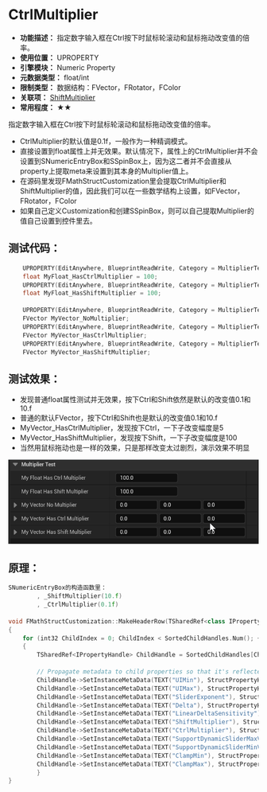 ﻿# CtrlMultiplier

- **功能描述：** 指定数字输入框在Ctrl按下时鼠标轮滚动和鼠标拖动改变值的倍率。
- **使用位置：** UPROPERTY
- **引擎模块：** Numeric Property
- **元数据类型：** float/int
- **限制类型：** 数据结构：FVector，FRotator，FColor
- **关联项：** [ShiftMultiplier](../ShiftMultiplier.md)
- **常用程度：** ★★

指定数字输入框在Ctrl按下时鼠标轮滚动和鼠标拖动改变值的倍率。

- CtrlMultiplier的默认值是0.1f，一般作为一种精调模式。
- 直接设置到float属性上并无效果。默认情况下，属性上的CtrlMultiplier并不会设置到SNumericEntryBox和SSpinBox上，因为这二者并不会直接从property上提取meta来设置到其本身的Multiplier值上。
- 在源码里发现FMathStructCustomization里会提取CtrlMultiplier和ShiftMultiplier的值，因此我们可以在一些数学结构上设置，如FVector，FRotator，FColor
- 如果自己定义Customization和创建SSpinBox，则可以自己提取Multiplier的值自己设置到控件里去。

## 测试代码：

```cpp
	UPROPERTY(EditAnywhere, BlueprintReadWrite, Category = MultiplierTest, meta = (CtrlMultiplier = "5"))
	float MyFloat_HasCtrlMultiplier = 100;
	UPROPERTY(EditAnywhere, BlueprintReadWrite, Category = MultiplierTest, meta = (ShiftMultiplier = "100"))
	float MyFloat_HasShiftMultiplier = 100;

	UPROPERTY(EditAnywhere, BlueprintReadWrite, Category = MultiplierTest)
	FVector MyVector_NoMultiplier;
	UPROPERTY(EditAnywhere, BlueprintReadWrite, Category = MultiplierTest, meta = (CtrlMultiplier = "5"))
	FVector MyVector_HasCtrlMultiplier;
	UPROPERTY(EditAnywhere, BlueprintReadWrite, Category = MultiplierTest, meta = (ShiftMultiplier = "100"))
	FVector MyVector_HasShiftMultiplier;
```

## 测试效果：

- 发现普通float属性测试并无效果，按下Ctrl和Shift依然是默认的改变值0.1和10.f
- 普通的默认FVector，按下Ctrl和Shift也是默认的改变值0.1和10.f
- MyVector_HasCtrlMultiplier，发现按下Ctrl，一下子改变幅度是5
- MyVector_HasShiftMultiplier，发现按下Shift，一下子改变幅度是100
- 当然用鼠标拖动也是一样的效果，只是那样改变太过剧烈，演示效果不明显

![Multipiler](Multipiler.gif)

## 原理：

```cpp
SNumericEntryBox的构造函数里：
		, _ShiftMultiplier(10.f)
		, _CtrlMultiplier(0.1f)

void FMathStructCustomization::MakeHeaderRow(TSharedRef<class IPropertyHandle>& StructPropertyHandle, FDetailWidgetRow& Row)
{
	for (int32 ChildIndex = 0; ChildIndex < SortedChildHandles.Num(); ++ChildIndex)
	{
		TSharedRef<IPropertyHandle> ChildHandle = SortedChildHandles[ChildIndex];

		// Propagate metadata to child properties so that it's reflected in the nested, individual spin boxes
		ChildHandle->SetInstanceMetaData(TEXT("UIMin"), StructPropertyHandle->GetMetaData(TEXT("UIMin")));
		ChildHandle->SetInstanceMetaData(TEXT("UIMax"), StructPropertyHandle->GetMetaData(TEXT("UIMax")));
		ChildHandle->SetInstanceMetaData(TEXT("SliderExponent"), StructPropertyHandle->GetMetaData(TEXT("SliderExponent")));
		ChildHandle->SetInstanceMetaData(TEXT("Delta"), StructPropertyHandle->GetMetaData(TEXT("Delta")));
		ChildHandle->SetInstanceMetaData(TEXT("LinearDeltaSensitivity"), StructPropertyHandle->GetMetaData(TEXT("LinearDeltaSensitivity")));
		ChildHandle->SetInstanceMetaData(TEXT("ShiftMultiplier"), StructPropertyHandle->GetMetaData(TEXT("ShiftMultiplier")));
		ChildHandle->SetInstanceMetaData(TEXT("CtrlMultiplier"), StructPropertyHandle->GetMetaData(TEXT("CtrlMultiplier")));
		ChildHandle->SetInstanceMetaData(TEXT("SupportDynamicSliderMaxValue"), StructPropertyHandle->GetMetaData(TEXT("SupportDynamicSliderMaxValue")));
		ChildHandle->SetInstanceMetaData(TEXT("SupportDynamicSliderMinValue"), StructPropertyHandle->GetMetaData(TEXT("SupportDynamicSliderMinValue")));
		ChildHandle->SetInstanceMetaData(TEXT("ClampMin"), StructPropertyHandle->GetMetaData(TEXT("ClampMin")));
		ChildHandle->SetInstanceMetaData(TEXT("ClampMax"), StructPropertyHandle->GetMetaData(TEXT("ClampMax")));
		}
}
```